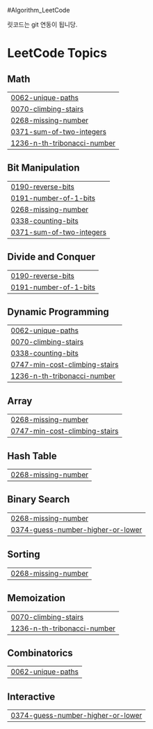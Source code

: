 #Algorithm_LeetCode

릿코드는 git 연동이 됩니당.

<!---LeetCode Topics Start-->
# LeetCode Topics
## Math
|  |
| ------- |
| [0062-unique-paths](https://github.com/yoru-choi/Algorithm_LeetCode/tree/master/0062-unique-paths) |
| [0070-climbing-stairs](https://github.com/yoru-choi/Algorithm_LeetCode/tree/master/0070-climbing-stairs) |
| [0268-missing-number](https://github.com/yoru-choi/Algorithm_LeetCode/tree/master/0268-missing-number) |
| [0371-sum-of-two-integers](https://github.com/yoru-choi/Algorithm_LeetCode/tree/master/0371-sum-of-two-integers) |
| [1236-n-th-tribonacci-number](https://github.com/yoru-choi/Algorithm_LeetCode/tree/master/1236-n-th-tribonacci-number) |
## Bit Manipulation
|  |
| ------- |
| [0190-reverse-bits](https://github.com/yoru-choi/Algorithm_LeetCode/tree/master/0190-reverse-bits) |
| [0191-number-of-1-bits](https://github.com/yoru-choi/Algorithm_LeetCode/tree/master/0191-number-of-1-bits) |
| [0268-missing-number](https://github.com/yoru-choi/Algorithm_LeetCode/tree/master/0268-missing-number) |
| [0338-counting-bits](https://github.com/yoru-choi/Algorithm_LeetCode/tree/master/0338-counting-bits) |
| [0371-sum-of-two-integers](https://github.com/yoru-choi/Algorithm_LeetCode/tree/master/0371-sum-of-two-integers) |
## Divide and Conquer
|  |
| ------- |
| [0190-reverse-bits](https://github.com/yoru-choi/Algorithm_LeetCode/tree/master/0190-reverse-bits) |
| [0191-number-of-1-bits](https://github.com/yoru-choi/Algorithm_LeetCode/tree/master/0191-number-of-1-bits) |
## Dynamic Programming
|  |
| ------- |
| [0062-unique-paths](https://github.com/yoru-choi/Algorithm_LeetCode/tree/master/0062-unique-paths) |
| [0070-climbing-stairs](https://github.com/yoru-choi/Algorithm_LeetCode/tree/master/0070-climbing-stairs) |
| [0338-counting-bits](https://github.com/yoru-choi/Algorithm_LeetCode/tree/master/0338-counting-bits) |
| [0747-min-cost-climbing-stairs](https://github.com/yoru-choi/Algorithm_LeetCode/tree/master/0747-min-cost-climbing-stairs) |
| [1236-n-th-tribonacci-number](https://github.com/yoru-choi/Algorithm_LeetCode/tree/master/1236-n-th-tribonacci-number) |
## Array
|  |
| ------- |
| [0268-missing-number](https://github.com/yoru-choi/Algorithm_LeetCode/tree/master/0268-missing-number) |
| [0747-min-cost-climbing-stairs](https://github.com/yoru-choi/Algorithm_LeetCode/tree/master/0747-min-cost-climbing-stairs) |
## Hash Table
|  |
| ------- |
| [0268-missing-number](https://github.com/yoru-choi/Algorithm_LeetCode/tree/master/0268-missing-number) |
## Binary Search
|  |
| ------- |
| [0268-missing-number](https://github.com/yoru-choi/Algorithm_LeetCode/tree/master/0268-missing-number) |
| [0374-guess-number-higher-or-lower](https://github.com/yoru-choi/Algorithm_LeetCode/tree/master/0374-guess-number-higher-or-lower) |
## Sorting
|  |
| ------- |
| [0268-missing-number](https://github.com/yoru-choi/Algorithm_LeetCode/tree/master/0268-missing-number) |
## Memoization
|  |
| ------- |
| [0070-climbing-stairs](https://github.com/yoru-choi/Algorithm_LeetCode/tree/master/0070-climbing-stairs) |
| [1236-n-th-tribonacci-number](https://github.com/yoru-choi/Algorithm_LeetCode/tree/master/1236-n-th-tribonacci-number) |
## Combinatorics
|  |
| ------- |
| [0062-unique-paths](https://github.com/yoru-choi/Algorithm_LeetCode/tree/master/0062-unique-paths) |
## Interactive
|  |
| ------- |
| [0374-guess-number-higher-or-lower](https://github.com/yoru-choi/Algorithm_LeetCode/tree/master/0374-guess-number-higher-or-lower) |
<!---LeetCode Topics End-->